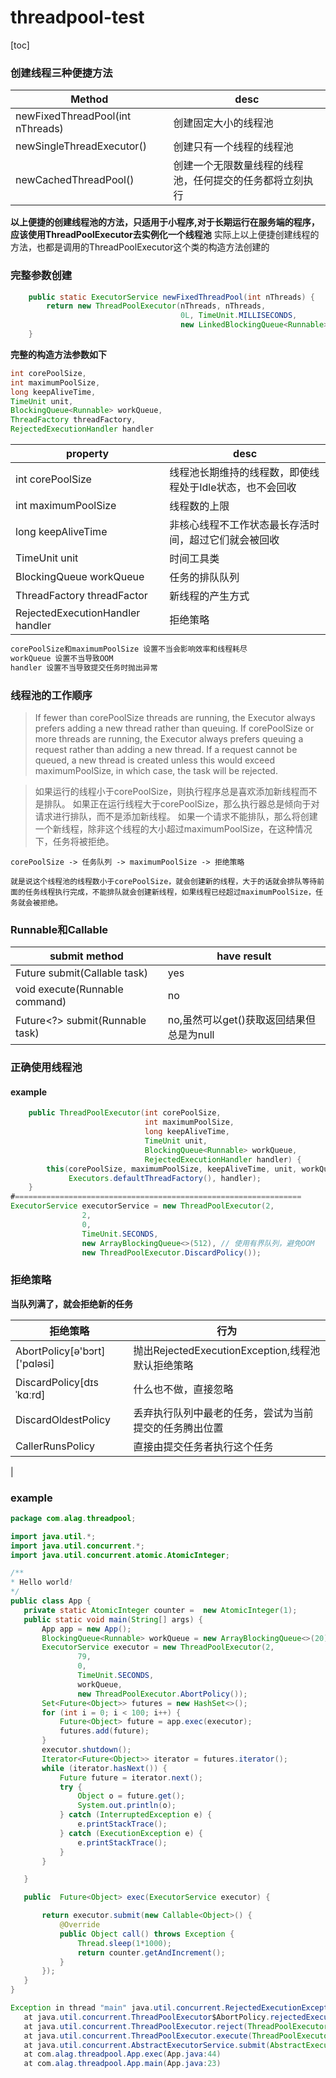 # threadpool-test
[toc]
### 创建线程三种便捷方法

| Method | desc |
| --- | --- |
| newFixedThreadPool(int nThreads) | 创建固定大小的线程池 |
| newSingleThreadExecutor() | 创建只有一个线程的线程池 |
| newCachedThreadPool() | 创建一个无限数量线程的线程池，任何提交的任务都将立刻执行 |

**以上便捷的创建线程池的方法，只适用于小程序,对于长期运行在服务端的程序，应该使用ThreadPoolExecutor去实例化一个线程池**
实际上以上便捷创建线程的方法，也都是调用的ThreadPoolExecutor这个类的构造方法创建的

### 完整参数创建
```java
    public static ExecutorService newFixedThreadPool(int nThreads) {
        return new ThreadPoolExecutor(nThreads, nThreads,
                                      0L, TimeUnit.MILLISECONDS,
                                      new LinkedBlockingQueue<Runnable>());
    }
```
**完整的构造方法参数如下**

```java
int corePoolSize,
int maximumPoolSize,
long keepAliveTime,
TimeUnit unit,
BlockingQueue<Runnable> workQueue,
ThreadFactory threadFactory,
RejectedExecutionHandler handler
```

| property | desc |
| --- | --- |
| int corePoolSize | 线程池长期维持的线程数，即使线程处于Idle状态，也不会回收 |
| int maximumPoolSize | 线程数的上限 |
| long keepAliveTime | 非核心线程不工作状态最长存活时间，超过它们就会被回收 |
| TimeUnit unit | 时间工具类 |
| BlockingQueue<Runnable> workQueue | 任务的排队队列 |
| ThreadFactory threadFactor | 新线程的产生方式 |
| RejectedExecutionHandler handler | 拒绝策略 |

```java
corePoolSize和maximumPoolSize 设置不当会影响效率和线程耗尽
workQueue 设置不当导致OOM
handler 设置不当导致提交任务时抛出异常
```

### 线程池的工作顺序
> If fewer than corePoolSize threads are running, the Executor always prefers adding a new thread rather than queuing.
If corePoolSize or more threads are running, the Executor always prefers queuing a request rather than adding a new thread.
If a request cannot be queued, a new thread is created unless this would exceed maximumPoolSize, in which case, the task will be rejected.

> 如果运行的线程小于corePoolSize，则执行程序总是喜欢添加新线程而不是排队。
如果正在运行线程大于corePoolSize，那么执行器总是倾向于对请求进行排队，而不是添加新线程。
如果一个请求不能排队，那么将创建一个新线程，除非这个线程的大小超过maximumPoolSize，在这种情况下，任务将被拒绝。

```
corePoolSize -> 任务队列 -> maximumPoolSize -> 拒绝策略

就是说这个线程池的线程数小于corePoolSize，就会创建新的线程，大于的话就会排队等待前面的任务线程执行完成，不能排队就会创建新线程，如果线程已经超过maximumPoolSize，任务就会被拒绝。
```

### Runnable和Callable

| submit method | have result |
| --- | --- |
| Future<T> submit(Callable<T> task) | yes |
| void execute(Runnable command)	 | no |
| Future<?> submit(Runnable task)	 | no,虽然可以get()获取返回结果但总是为null |

### 正确使用线程池
#### example
```java
    public ThreadPoolExecutor(int corePoolSize,
                              int maximumPoolSize,
                              long keepAliveTime,
                              TimeUnit unit,
                              BlockingQueue<Runnable> workQueue,
                              RejectedExecutionHandler handler) {
        this(corePoolSize, maximumPoolSize, keepAliveTime, unit, workQueue,
             Executors.defaultThreadFactory(), handler);
    }
#================================================================
ExecutorService executorService = new ThreadPoolExecutor(2,
                2, 
                0,
                TimeUnit.SECONDS, 
                new ArrayBlockingQueue<>(512), // 使用有界队列，避免OOM
                new ThreadPoolExecutor.DiscardPolicy());
```


### 拒绝策略
**当队列满了，就会拒绝新的任务**

| 拒绝策略 | 行为 |
| --- | --- |
| AbortPolicy\[ə'bɔrt]['pɑləsi] | 抛出RejectedExecutionException,线程池默认拒绝策略 |
| DiscardPolicy[dɪsˈkɑːrd] | 什么也不做，直接忽略 |
| DiscardOldestPolicy | 丢弃执行队列中最老的任务，尝试为当前提交的任务腾出位置 |
| CallerRunsPolicy | 直接由提交任务者执行这个任务
 |
 
 
 
 
 ### example
 ```java
package com.alag.threadpool;

import java.util.*;
import java.util.concurrent.*;
import java.util.concurrent.atomic.AtomicInteger;

/**
 * Hello world!
 */
public class App {
    private static AtomicInteger counter =  new AtomicInteger(1);
    public static void main(String[] args) {
        App app = new App();
        BlockingQueue<Runnable> workQueue = new ArrayBlockingQueue<>(20);
        ExecutorService executor = new ThreadPoolExecutor(2,
                79,
                0,
                TimeUnit.SECONDS,
                workQueue,
                new ThreadPoolExecutor.AbortPolicy());
        Set<Future<Object>> futures = new HashSet<>();
        for (int i = 0; i < 100; i++) {
            Future<Object> future = app.exec(executor);
            futures.add(future);
        }
        executor.shutdown();
        Iterator<Future<Object>> iterator = futures.iterator();
        while (iterator.hasNext()) {
            Future future = iterator.next();
            try {
                Object o = future.get();
                System.out.println(o);
            } catch (InterruptedException e) {
                e.printStackTrace();
            } catch (ExecutionException e) {
                e.printStackTrace();
            }
        }

    }

    public  Future<Object> exec(ExecutorService executor) {

        return executor.submit(new Callable<Object>() {
            @Override
            public Object call() throws Exception {
                Thread.sleep(1*1000);
                return counter.getAndIncrement();
            }
        });
    }
}

Exception in thread "main" java.util.concurrent.RejectedExecutionException: Task java.util.concurrent.FutureTask@6193b845 rejected from java.util.concurrent.ThreadPoolExecutor@2e817b38[Running, pool size = 79, active threads = 79, queued tasks = 20, completed tasks = 0]
	at java.util.concurrent.ThreadPoolExecutor$AbortPolicy.rejectedExecution(ThreadPoolExecutor.java:2063)
	at java.util.concurrent.ThreadPoolExecutor.reject(ThreadPoolExecutor.java:830)
	at java.util.concurrent.ThreadPoolExecutor.execute(ThreadPoolExecutor.java:1379)
	at java.util.concurrent.AbstractExecutorService.submit(AbstractExecutorService.java:134)
	at com.alag.threadpool.App.exec(App.java:44)
	at com.alag.threadpool.App.main(App.java:23)
```
